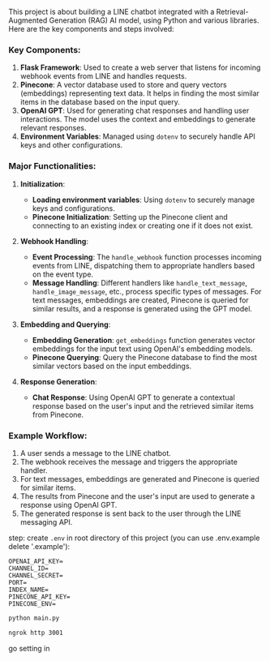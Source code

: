 This project is about building a LINE chatbot integrated with a Retrieval-Augmented Generation (RAG) AI model, using Python and various libraries. Here are the key components and steps involved:

### Key Components:

1. **Flask Framework**: Used to create a web server that listens for incoming webhook events from LINE and handles requests.
2. **Pinecone**: A vector database used to store and query vectors (embeddings) representing text data. It helps in finding the most similar items in the database based on the input query.
3. **OpenAI GPT**: Used for generating chat responses and handling user interactions. The model uses the context and embeddings to generate relevant responses.
4. **Environment Variables**: Managed using `dotenv` to securely handle API keys and other configurations.

### Major Functionalities:

1. **Initialization**:

   - **Loading environment variables**: Using `dotenv` to securely manage keys and configurations.
   - **Pinecone Initialization**: Setting up the Pinecone client and connecting to an existing index or creating one if it does not exist.

2. **Webhook Handling**:

   - **Event Processing**: The `handle_webhook` function processes incoming events from LINE, dispatching them to appropriate handlers based on the event type.
   - **Message Handling**: Different handlers like `handle_text_message`, `handle_image_message`, etc., process specific types of messages. For text messages, embeddings are created, Pinecone is queried for similar results, and a response is generated using the GPT model.

3. **Embedding and Querying**:

   - **Embedding Generation**: `get_embeddings` function generates vector embeddings for the input text using OpenAI's embedding models.
   - **Pinecone Querying**: Query the Pinecone database to find the most similar vectors based on the input embeddings.

4. **Response Generation**:
   - **Chat Response**: Using OpenAI GPT to generate a contextual response based on the user's input and the retrieved similar items from Pinecone.

### Example Workflow:

1. A user sends a message to the LINE chatbot.
2. The webhook receives the message and triggers the appropriate handler.
3. For text messages, embeddings are generated and Pinecone is queried for similar items.
4. The results from Pinecone and the user's input are used to generate a response using OpenAI GPT.
5. The generated response is sent back to the user through the LINE messaging API.

step:
create `.env` in root directory of this project (you can use .env.example delete '.example'):

```plaintext
OPENAI_API_KEY=
CHANNEL_ID=
CHANNEL_SECRET=
PORT=
INDEX_NAME=
PINECONE_API_KEY=
PINECONE_ENV=
```

```bash
python main.py
```

```bash
ngrok http 3001
```

go setting in
